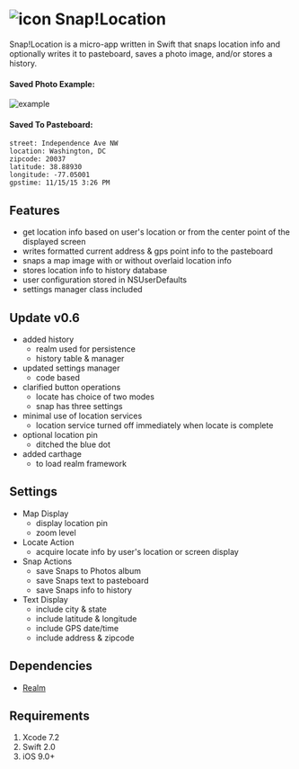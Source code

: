 # ![icon](https://raw.githubusercontent.com/ziligy/SnapLocation/master/snapLocation-github.png "icon") Snap!Location

Snap!Location is a micro-app written in Swift that snaps location info and optionally writes it to pasteboard, saves a photo image, and/or stores a history.

#### Saved Photo Example:

![example](https://raw.githubusercontent.com/ziligy/SnapLocation/master/SnapLocationPhotoExample.jpg "example")


#### Saved To Pasteboard:
```
street: Independence Ave NW
location: Washington, DC
zipcode: 20037
latitude: 38.88930
longitude: -77.05001
gpstime: 11/15/15 3:26 PM
```

## Features
- get location info based on user's location or from the center point of the displayed screen
- writes formatted current address & gps point info to the pasteboard
- snaps a map image with or without overlaid location info
- stores location info to history database
- user configuration stored in NSUserDefaults
- settings manager class included

## Update v0.6
- added history
    + realm used for persistence
    + history table & manager
- updated settings manager
    + code based
- clarified button operations
    + locate has choice of two modes
    + snap has three settings
- minimal use of location services
    + location service turned off immediately when locate is complete
- optional location pin
    + ditched the blue dot
- added carthage
    + to load realm framework

## Settings
- Map Display
    + display location pin
    + zoom level
- Locate Action
    + acquire locate info by user's location or screen display
- Snap Actions
    + save Snaps to Photos album
    + save Snaps text to pasteboard
    + save Snaps info to history
- Text Display
    + include city & state
    + include latitude & longitude
    + include GPS date/time
    + include address & zipcode

## Dependencies
- [Realm](https://github.com/realm/realm-cocoa)

## Requirements
1. Xcode 7.2
2. Swift 2.0
3. iOS 9.0+

